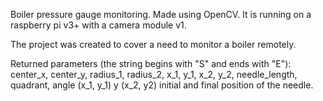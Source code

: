 Boiler pressure gauge monitoring. Made using OpenCV.
It is running on a raspberry pi v3+ with a camera module v1.

The project was created to cover a need to monitor a boiler remotely.

Returned parameters (the string begins with "S" and ends with "E"):
center_x, center_y, radius_1, radius_2, x_1, y_1, x_2, y_2, needle_length, quadrant, angle
(x_1, y_1) y (x_2, y2) initial and final position of the needle.
